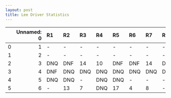 ```yaml
---
layout: post 
title: Lee Driver Statistics
--- 
```


|    |   Unnamed: 0 | R1   | R2   | R3   | R4   | R5   | R6   | R7   | R8   | R9   | R10   | R11   | R12   |
|---:|-------------:|:-----|:-----|:-----|:-----|:-----|:-----|:-----|:-----|:-----|:------|:------|:------|
|  0 |            1 | -    | -    | -    | -    | -    | -    | -    | -    | -    | -     | -     | -     |
|  1 |            2 | -    | -    | -    | -    | -    | -    | -    | -    | -    | -     | -     | -     |
|  2 |            3 | DNQ  | DNF  | 14   | 10   | DNF  | DNF  | 14   | DNF  | 13   | DNQ   | 13    | -     |
|  3 |            4 | DNF  | DNQ  | DNQ  | DNQ  | DNQ  | DNQ  | DNQ  | DNQ  | DNQ  | DNQ   | DNQ   | -     |
|  4 |            5 | DNQ  | DNQ  | -    | DNQ  | DNQ  | -    | -    | -    | DNQ  | DNQ   | -     | -     |
|  5 |            6 | -    | 13   | 7    | DNQ  | 17   | 4    | 8    | -    | -    | nan   | nan   | nan   |
